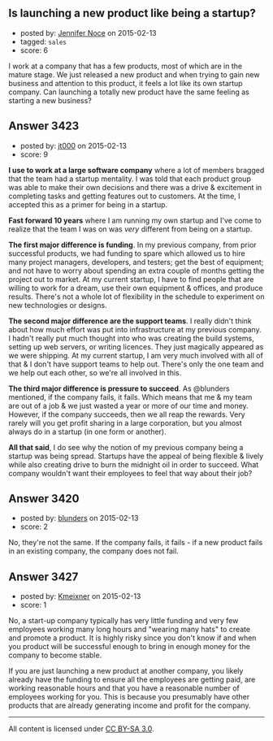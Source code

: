 ## Is launching a new product like being a startup?

- posted by: [Jennifer Noce](https://stackexchange.com/users/5784360/jennifer-noce) on 2015-02-13
- tagged: `sales`
- score: 6

I work at a company that has a few products, most of which are in the mature stage. We just released a new product and when trying to gain new business and attention to this product, it feels a lot like its own startup company. Can launching a totally new product have the same feeling as starting a new business?


## Answer 3423

- posted by: [jt000](https://stackexchange.com/users/4550640/jt000) on 2015-02-13
- score: 9

**I use to work at a large software company** where a lot of members bragged that the team had a startup mentality. I was told that each product group was able to make their own decisions and there was a drive & excitement in completing tasks and getting features out to customers. At the time, I accepted this as a primer for being in a startup.

**Fast forward 10 years** where I am running my own startup and I've come to realize that the team I was on was *very* different from being on a startup. 

**The first major difference is funding**. In my previous company, from prior successful products, we had funding to spare which allowed us to hire many project managers, developers, and testers; get the best of equipment; and not have to worry about spending an extra couple of months getting the project out to market. At my current startup, I have to find people that are willing to work for a dream, use their own equipment & offices, and produce results. There's not a whole lot of flexibility in the schedule to experiment on new technologies or designs.

**The second major difference are the support teams**. I really didn't think about how much effort was put into infrastructure at my previous company. I hadn't really put much thought into who was creating the build systems, setting up web servers, or writing licences. They just magically appeared as we were shipping. At my current startup, I am very much involved with all of that & I don't have support teams to help out. There's only the one team and we help out each other, so we're all involved in this.

**The third major difference is pressure to succeed**. As @blunders mentioned, if the company fails, it fails. Which means that me & my team are out of a job & we just wasted a year or more of our time and money. However, if the company succeeds, then we all reap the rewards. Very rarely will you get profit sharing in a large corporation, but you almost always do in a startup (in one form or another).

**All that said**, I do see why the notion of my previous company being a startup was being spread. Startups have the appeal of being flexible & lively while also creating drive to burn the midnight oil in order to succeed. What company wouldn't want their employees to feel that way about their job?


## Answer 3420

- posted by: [blunders](https://stackexchange.com/users/216182/blunders) on 2015-02-13
- score: 2

No, they're not the same. If the company fails, it fails - if a new product fails in an existing company, the company does not fail.


## Answer 3427

- posted by: [Kmeixner](https://stackexchange.com/users/1749556/kmeixner) on 2015-02-13
- score: 1

No, a start-up company typically has very little funding and very few employees working many long hours and "wearing many hats" to create and promote a product. It is highly risky since you don't know if and when you product will be successful enough to bring in enough money for the company to become stable.

If you are just launching a new product at another company, you likely already have the funding to ensure all the employees are getting paid, are working reasonable hours and that you have a reasonable number of employees working for you. This is because you presumably have other products that are already generating income and profit for the company.



---

All content is licensed under [CC BY-SA 3.0](https://creativecommons.org/licenses/by-sa/3.0/).
